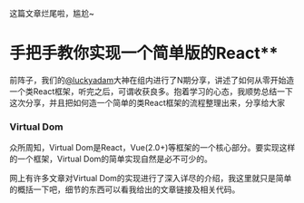 这篇文章烂尾啦，尴尬~



# 手把手教你实现一个简单版的React**

前阵子，我们的[@luckyadam]( https://github.com/luckyadam)大神在组内进行了N期分享，讲述了如何从零开始造一个类React框架，听完之后，可谓收获良多。抱着学习的心态，我顺势总结一下这次分享，并且把如何造一个简单的类React框架的流程整理出来，分享给大家

### **Virtual Dom**

众所周知，Virtual Dom是React，Vue(2.0+)等框架的一个核心部分。要实现这样的一个框架，Virtual Dom的简单实现自然是必不可少的。

网上有许多文章对Virtual Dom的实现进行了深入详尽的介绍，我这里就只是简单的概括一下吧，细节的东西可以看我给出的文章链接及相关代码。